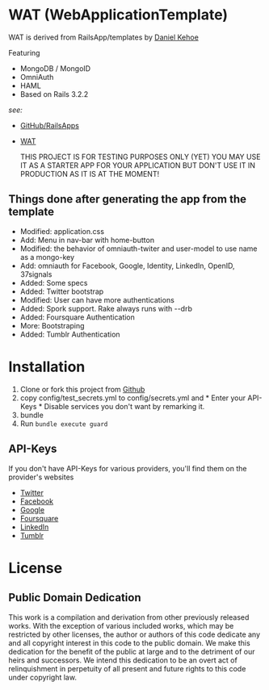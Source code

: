 WAT (WebApplicationTemplate)
============================

WAT is derived from RailsApp/templates by [Daniel Kehoe](https://github.com/DanielKehoe)

Featuring

  * MongoDB / MongoID
  * OmniAuth
  * HAML
  * Based on Rails 3.2.2

_see:_

  * [GitHub/RailsApps](https://github.com/RailsApps/rails3-application-templates)
  * [WAT](https://github.com/iboard/wat)

    THIS PROJECT IS FOR TESTING PURPOSES ONLY (YET)
    YOU MAY USE IT AS A STARTER APP FOR YOUR APPLICATION
    BUT DON'T USE IT IN PRODUCTION AS IT IS AT THE MOMENT!

Things done after generating the app from the template
------------------------------------------------------

  * Modified: application.css
  * Add:      Menu in nav-bar with home-button
  * Modified: the behavior of omniauth-twiter and user-model to use name as a mongo-key
  * Add:      omniauth for Facebook, Google, Identity, LinkedIn, OpenID, 37signals
  * Added:    Some specs
  * Added:    Twitter bootstrap
  * Modified: User can have more authentications
  * Added:    Spork support. Rake always runs with --drb
  * Added:    Foursquare Authentication
  * More:     Bootstraping
  * Added:    Tumblr Authentication


Installation
============

  1. Clone or fork this project from [Github](http://github.com/iboard/wat)
  2. copy config/test_secrets.yml to config/secrets.yml and 
    * Enter your API-Keys
    * Disable services you don't want by remarking it.
  3. bundle
  4. Run `bundle execute guard`

API-Keys
--------

  If you don't have API-Keys for various providers, you'll find them on the provider's websites

  * [Twitter](https://dev.twitter.com/apps )
  * [Facebook](https://developers.facebook.com/apps)
  * [Google](https://code.google.com/apis/console/)
  * [Foursquare](https://foursquare.com/oauth/)
  * [LinkedIn](https://www.linkedin.com/secure/developer)
  * [Tumblr](http://www.tumblr.com/oauth/apps)

    



License
=======

Public Domain Dedication
------------------------

This work is a compilation and derivation from other previously released works. With the exception of various included works, which may be restricted by other licenses, the author or authors of this code dedicate any and all copyright interest in this code to the public domain. We make this dedication for the benefit of the public at large and to the detriment of our heirs and successors. We intend this dedication to be an overt act of relinquishment in perpetuity of all present and future rights to this code under copyright law.